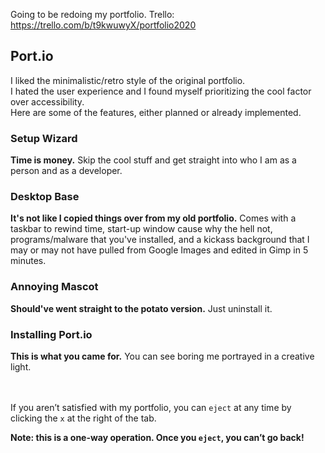 Going to be redoing my portfolio. Trello: https://trello.com/b/t9kwuwyX/portfolio2020

## Port.io

I liked the minimalistic/retro style of the original portfolio.<br />
I hated the user experience and I found myself prioritizing the cool factor over accessibility.<br />
Here are some of the features, either planned or already implemented.

### Setup Wizard

**Time is money.** Skip the cool stuff and get straight into who I am as a person and as a developer.<br />

### Desktop Base

**It's not like I copied things over from my old portfolio.** Comes with a taskbar to rewind time, start-up window cause why the hell not, programs/malware that you've installed, and a kickass background that I may or may not have pulled from Google Images and edited in Gimp in 5 minutes.

### Annoying Mascot

**Should've went straight to the potato version.** Just uninstall it.

### Installing Port.io

**This is what you came for.** You can see boring me portrayed in a creative light.
<br /><br /><br />

If you aren’t satisfied with my portfolio, you can `eject` at any time by clicking the `x` at the right of the tab. 

**Note: this is a one-way operation. Once you `eject`, you can’t go back!**
